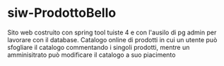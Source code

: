 # siw-ProdottoBello
Sito web costruito con spring tool tuiste 4 e con l'ausilo di pg admin per lavorare con il database. Catalogo online di prodotti in cui un utente può sfogliare il catalogo commentando i singoli prodotti, mentre un amminisitrato può modificare il catalogo a suo piacimento
